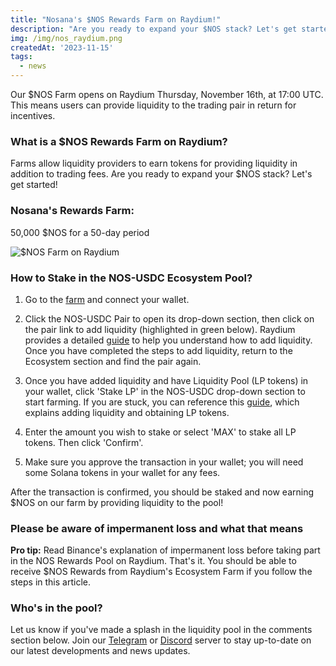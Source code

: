 ```yaml
---
title: "Nosana's $NOS Rewards Farm on Raydium!"
description: "Are you ready to expand your $NOS stack? Let's get started!"
img: /img/nos_raydium.png
createdAt: '2023-11-15'
tags:
  - news
---
```

Our $NOS Farm opens on Raydium Thursday, November 16th, at 17:00 UTC. This means users can provide liquidity to the trading pair in return for incentives.

### What is a $NOS Rewards Farm on Raydium?
Farms allow liquidity providers to earn tokens for providing liquidity in addition to trading fees. Are you ready to expand your $NOS stack? Let's get started!

### Nosana's Rewards Farm:
50,000 $NOS for a 50-day period

![$NOS Farm on Raydium](/img/farm1.png)

### How to Stake in the NOS-USDC Ecosystem Pool?
1. Go to the [farm](https://raydium.io/farms/?tab=Ecosystem&farmid=13dsYRhzpfKiH1mi6UXsJZzKiRwm4ad1SxYBezMLAGqd) and connect your wallet.

2. Click the NOS-USDC Pair to open its drop-down section, then click on the pair link to add liquidity (highlighted in green below). Raydium provides a detailed [guide](https://docs.raydium.io/raydium/liquidity-providers/liquidity-pools/raydium-farms) to help you understand how to add liquidity. Once you have completed the steps to add liquidity, return to the Ecosystem section and find the pair again.

3. Once you have added liquidity and have Liquidity Pool (LP tokens) in your wallet, click 'Stake LP' in the NOS-USDC drop-down section to start farming. If you are stuck, you can reference this [guide](https://docs.raydium.io/raydium/liquidity-providers/liquidity-pools/raydium-farms), which explains adding liquidity and obtaining LP tokens.

4. Enter the amount you wish to stake or select 'MAX' to stake all LP tokens. Then click 'Confirm'.

5. Make sure you approve the transaction in your wallet; you will need some Solana tokens in your wallet for any fees.

After the transaction is confirmed, you should be staked and now earning $NOS on our farm by providing liquidity to the pool!

### Please be aware of impermanent loss and what that means
**Pro tip:** Read Binance's explanation of impermanent loss before taking part in the NOS Rewards Pool on Raydium.
That's it. You should be able to receive $NOS Rewards from Raydium's Ecosystem Farm if you follow the steps in this article.

### Who's in the pool? 
Let us know if you've made a splash in the liquidity pool in the comments section below. Join our [Telegram](https://t.me/NosanaCompute) or [Discord](https://discord.gg/nosana-ai) server to stay up-to-date on our latest developments and news updates.
